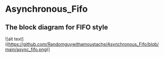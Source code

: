 # Asynchronous_Fifo


## The block diagram for FIFO style

![alt text]((https://github.com/Randomguywithamoustache/Asynchronous_Fifo/blob/main/async_fifo.png)]
